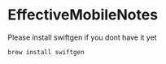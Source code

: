 # EffectiveMobileNotes

Please install swiftgen if you dont have it yet

```bash
brew install swiftgen
```
